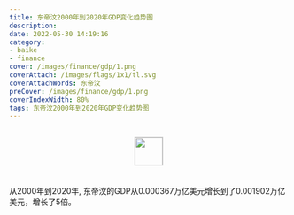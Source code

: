 ```yaml
---
title: 东帝汶2000年到2020年GDP变化趋势图
description: 
date: 2022-05-30 14:19:16
category:
- baike
- finance
cover: /images/finance/gdp/1.png
coverAttach: /images/flags/1x1/tl.svg
coverAttachWords: 东帝汶
preCover: /images/finance/gdp/1.png
coverIndexWidth: 80%
tags: 东帝汶2000年到2020年GDP变化趋势图
---
```




<script src="/assets/js/charts/chart.js"></script>

<div style="text-align: center; margin: 30px 0; ">
    <img src="/images/flags/1x1/tl.svg" style="width: 50px; border: 1px solid #cccccc; ">
</div>

<div style="width: 98%; margin: 0 0 35px 0; ">
    <canvas id="myChart"></canvas>
</div>

<div>
<p class="paragraph">从2000年到2020年, 东帝汶的GDP从0.000367万亿美元增长到了0.001902万亿美元，增长了5倍。</p>
</div>

<script>

    const dataGdp = {
        labels: [2000, 2001, 2002, 2003, 2004, 2005, 2006, 2007, 2008, 2009, 2010, 2011, 2012, 2013, 2014, 2015, 2016, 2017, 2018, 2019, 2020],
        datasets: [{
            label: '(万亿美元)  •  即刻编程  •  cn.hongkezhang.com',
            backgroundColor: 'rgb(0 0 128)',
            borderColor: 'rgb(0 0 128)',
            data: [0.000367, 0.000477, 0.000470, 0.000490, 0.000441, 0.000462, 0.000454, 0.000543, 0.000648, 0.000727, 0.000882, 0.001042, 0.001160, 0.001396, 0.001447, 0.001594, 0.001651, 0.001616, 0.001584, 0.002048, 0.001902],
            barPercentage: 0.3
        }]
    };

    const config = {
        type: 'line',
        data: dataGdp,
        options: {
            series: [
                {
                    barWidth: '20%'
                }
            ]
        }
    };

    const myChart = new Chart(
        document.getElementById('myChart'),
        config
    );
</script>
